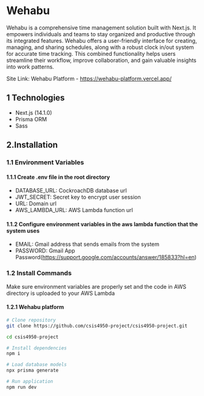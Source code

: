 # Wehabu

Wehabu is a comprehensive time management solution built with Next.js. It empowers individuals and teams to stay organized and productive through its integrated features. Wehabu offers a user-friendly interface for creating, managing, and sharing schedules, along with a robust clock in/out system for accurate time tracking. This combined functionality helps users streamline their workflow, improve collaboration, and gain valuable insights into work patterns.

Site Link: Wehabu Platform - https://wehabu-platform.vercel.app/

## 1 Technologies

- Next.js (14.1.0)
- Prisma ORM
- Sass

## 2.Installation

### 1.1 Environment Variables

#### 1.1.1 Create .env file in the root directory

- DATABASE_URL: CockroachDB database url
- JWT_SECRET: Secret key to encrypt user session
- URL: Domain url
- AWS_LAMBDA_URL: AWS Lambda function url

#### 1.1.2 Configure environment variables in the aws lambda function that the system uses

- EMAIL: Gmail address that sends emails from the system
- PASSWORD: Gmail App Password(https://support.google.com/accounts/answer/185833?hl=en)

### 1.2 Install Commands

Make sure environment variables are properly set and the code in AWS directory is uploaded to your AWS Lambda

#### 1.2.1 Wehabu platform

```sh
# Clone repository
git clone https://github.com/csis4950-project/csis4950-project.git

cd csis4950-project

# Install dependencies
npm i

# Load database models
npx prisma generate

# Run application
npm run dev
```
